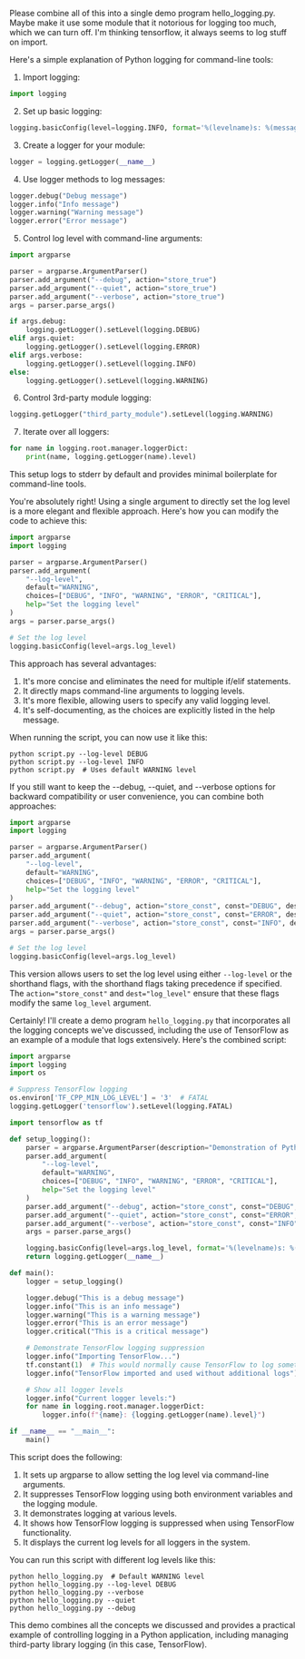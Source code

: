 
Please combine all of this into a single demo program hello_logging.py. Maybe make it use some module that it notorious for logging too much, which we can turn off. I'm thinking tensorflow, it always seems to log stuff on import.

Here's a simple explanation of Python logging for command-line tools:

1. Import logging:
```python
import logging
```

2. Set up basic logging:
```python
logging.basicConfig(level=logging.INFO, format='%(levelname)s: %(message)s')
```

3. Create a logger for your module:
```python
logger = logging.getLogger(__name__)
```

4. Use logger methods to log messages:
```python
logger.debug("Debug message")
logger.info("Info message")
logger.warning("Warning message")
logger.error("Error message")
```

5. Control log level with command-line arguments:
```python
import argparse

parser = argparse.ArgumentParser()
parser.add_argument("--debug", action="store_true")
parser.add_argument("--quiet", action="store_true")
parser.add_argument("--verbose", action="store_true")
args = parser.parse_args()

if args.debug:
    logging.getLogger().setLevel(logging.DEBUG)
elif args.quiet:
    logging.getLogger().setLevel(logging.ERROR)
elif args.verbose:
    logging.getLogger().setLevel(logging.INFO)
else:
    logging.getLogger().setLevel(logging.WARNING)
```

6. Control 3rd-party module logging:
```python
logging.getLogger("third_party_module").setLevel(logging.WARNING)
```

7. Iterate over all loggers:
```python
for name in logging.root.manager.loggerDict:
    print(name, logging.getLogger(name).level)
```

This setup logs to stderr by default and provides minimal boilerplate for command-line tools.

You're absolutely right! Using a single argument to directly set the log level is a more elegant and flexible approach. Here's how you can modify the code to achieve this:

```python
import argparse
import logging

parser = argparse.ArgumentParser()
parser.add_argument(
    "--log-level",
    default="WARNING",
    choices=["DEBUG", "INFO", "WARNING", "ERROR", "CRITICAL"],
    help="Set the logging level"
)
args = parser.parse_args()

# Set the log level
logging.basicConfig(level=args.log_level)
```

This approach has several advantages:

1. It's more concise and eliminates the need for multiple if/elif statements.
2. It directly maps command-line arguments to logging levels.
3. It's more flexible, allowing users to specify any valid logging level.
4. It's self-documenting, as the choices are explicitly listed in the help message.

When running the script, you can now use it like this:

```
python script.py --log-level DEBUG
python script.py --log-level INFO
python script.py  # Uses default WARNING level
```

If you still want to keep the --debug, --quiet, and --verbose options for backward compatibility or user convenience, you can combine both approaches:

```python
import argparse
import logging

parser = argparse.ArgumentParser()
parser.add_argument(
    "--log-level",
    default="WARNING",
    choices=["DEBUG", "INFO", "WARNING", "ERROR", "CRITICAL"],
    help="Set the logging level"
)
parser.add_argument("--debug", action="store_const", const="DEBUG", dest="log_level")
parser.add_argument("--quiet", action="store_const", const="ERROR", dest="log_level")
parser.add_argument("--verbose", action="store_const", const="INFO", dest="log_level")
args = parser.parse_args()

# Set the log level
logging.basicConfig(level=args.log_level)
```

This version allows users to set the log level using either `--log-level` or the shorthand flags, with the shorthand flags taking precedence if specified. The `action="store_const"` and `dest="log_level"` ensure that these flags modify the same `log_level` argument.

Certainly! I'll create a demo program `hello_logging.py` that incorporates all the logging concepts we've discussed, including the use of TensorFlow as an example of a module that logs extensively. Here's the combined script:

```python
import argparse
import logging
import os

# Suppress TensorFlow logging
os.environ['TF_CPP_MIN_LOG_LEVEL'] = '3'  # FATAL
logging.getLogger('tensorflow').setLevel(logging.FATAL)

import tensorflow as tf

def setup_logging():
    parser = argparse.ArgumentParser(description="Demonstration of Python logging with TensorFlow")
    parser.add_argument(
        "--log-level",
        default="WARNING",
        choices=["DEBUG", "INFO", "WARNING", "ERROR", "CRITICAL"],
        help="Set the logging level"
    )
    parser.add_argument("--debug", action="store_const", const="DEBUG", dest="log_level")
    parser.add_argument("--quiet", action="store_const", const="ERROR", dest="log_level")
    parser.add_argument("--verbose", action="store_const", const="INFO", dest="log_level")
    args = parser.parse_args()

    logging.basicConfig(level=args.log_level, format='%(levelname)s: %(message)s')
    return logging.getLogger(__name__)

def main():
    logger = setup_logging()

    logger.debug("This is a debug message")
    logger.info("This is an info message")
    logger.warning("This is a warning message")
    logger.error("This is an error message")
    logger.critical("This is a critical message")

    # Demonstrate TensorFlow logging suppression
    logger.info("Importing TensorFlow...")
    tf.constant(1)  # This would normally cause TensorFlow to log something
    logger.info("TensorFlow imported and used without additional logs")

    # Show all logger levels
    logger.info("Current logger levels:")
    for name in logging.root.manager.loggerDict:
        logger.info(f"{name}: {logging.getLogger(name).level}")

if __name__ == "__main__":
    main()
```

This script does the following:

1. It sets up argparse to allow setting the log level via command-line arguments.
2. It suppresses TensorFlow logging using both environment variables and the logging module.
3. It demonstrates logging at various levels.
4. It shows how TensorFlow logging is suppressed when using TensorFlow functionality.
5. It displays the current log levels for all loggers in the system.

You can run this script with different log levels like this:

```
python hello_logging.py  # Default WARNING level
python hello_logging.py --log-level DEBUG
python hello_logging.py --verbose
python hello_logging.py --quiet
python hello_logging.py --debug
```

This demo combines all the concepts we discussed and provides a practical example of controlling logging in a Python application, including managing third-party library logging (in this case, TensorFlow).

